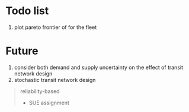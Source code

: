 # Todo list
1. plot pareto frontier of for the fleet



# Future 
1. consider both demand and supply uncertainty on the effect of transit network design
2. stochastic transit network design
> reliability-based 
> + SUE assignment

